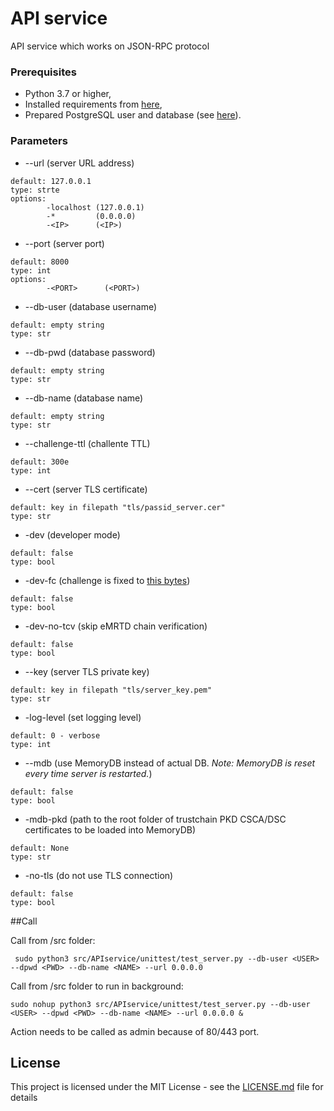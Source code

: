# API service
API service which works on JSON-RPC protocol

### Prerequisites
* Python 3.7 or higher,
* Installed requirements from [here](../../../../../PassID-Server#prerequisites),
* Prepared PostgreSQL user and database (see [here](../../../../../PassID-Server#configure-postgresql-database)).

### Parameters

* --url (server URL address)
```
default: 127.0.0.1
type: strte
options:
        -localhost (127.0.0.1)
        -*         (0.0.0.0)
        -<IP>      (<IP>)
```

* --port (server port)
```
default: 8000
type: int
options: 
        -<PORT>      (<PORT>)
```

* --db-user (database username)
```
default: empty string
type: str
```

* --db-pwd (database password)
```
default: empty string
type: str
```

* --db-name (database name)
```
default: empty string
type: str
```



* --challenge-ttl (challente TTL)
```
default: 300e
type: int
```

* --cert (server TLS certificate)
```
default: key in filepath "tls/passid_server.cer"
type: str
```

* -dev (developer mode)
```
default: false
type: bool
```

* -dev-fc (challenge is fixed to [this bytes](https://github.com/ZeroPass/PassID-Server/blob/master/src/APIservice/apiserver/apiserver.py#L26))
```
default: false
type: bool
```

* -dev-no-tcv (skip eMRTD chain verification)
```
default: false
type: bool
```

* --key (server TLS private key)
```
default: key in filepath "tls/server_key.pem"
type: str
```

* -log-level (set logging level)
```
default: 0 - verbose
type: int
```

* --mdb (use MemoryDB instead of actual DB. *Note: MemoryDB is reset every time server is restarted.*)
```
default: false
type: bool
```

* -mdb-pkd (path to the root folder of trustchain PKD CSCA/DSC certificates to be loaded into MemoryDB)
```
default: None
type: str
```

* -no-tls (do not use TLS connection)
```
default: false
type: bool
```

##Call

Call from /src folder:
```
 sudo python3 src/APIservice/unittest/test_server.py --db-user <USER> --dpwd <PWD> --db-name <NAME> --url 0.0.0.0
```

Call from /src folder to run in background:
```
sudo nohup python3 src/APIservice/unittest/test_server.py --db-user <USER> --dpwd <PWD> --db-name <NAME> --url 0.0.0.0 &  
```

Action needs to be called as admin because of 80/443 port.

## License

This project is licensed under the MIT License - see the [LICENSE.md](LICENSE.md) file for details
